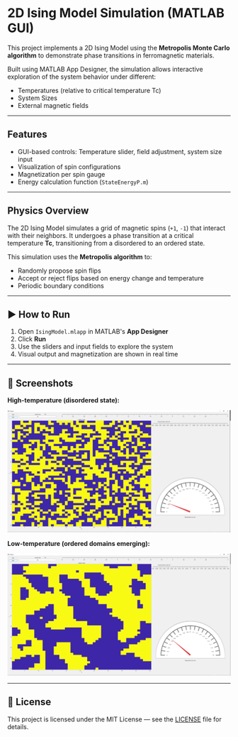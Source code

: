 # 2D Ising Model Simulation (MATLAB GUI)

This project implements a 2D Ising Model using the **Metropolis Monte Carlo algorithm** to demonstrate phase transitions in ferromagnetic materials.

Built using MATLAB App Designer, the simulation allows interactive exploration of the system behavior under different:
- Temperatures (relative to critical temperature Tc)
- System Sizes
- External magnetic fields

---

## Features

- GUI-based controls: Temperature slider, field adjustment, system size input
- Visualization of spin configurations
- Magnetization per spin gauge
- Energy calculation function (`StateEnergyP.m`)

---

## Physics Overview

The 2D Ising Model simulates a grid of magnetic spins (`+1`, `-1`) that interact with their neighbors. It undergoes a phase transition at a critical temperature **Tc**, transitioning from a disordered to an ordered state.

This simulation uses the **Metropolis algorithm** to:
- Randomly propose spin flips
- Accept or reject flips based on energy change and temperature
- Periodic boundary conditions

---

## ▶️ How to Run

1. Open `IsingModel.mlapp` in MATLAB's **App Designer**
2. Click **Run**
3. Use the sliders and input fields to explore the system
4. Visual output and magnetization are shown in real time

---

## 📸 Screenshots

**High-temperature (disordered state):**

![Example1](images/Example1.PNG)

**Low-temperature (ordered domains emerging):**

![Example2](images/Example2.png)

---

## 📜 License

This project is licensed under the MIT License — see the [LICENSE](./LICENSE) file for details.
